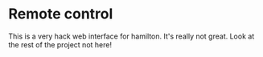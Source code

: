 # Remote control

This is a very hack web interface for hamilton. It's really not great. Look at the rest of the project not here!
